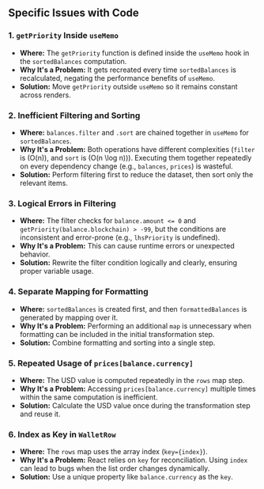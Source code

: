 ## **Specific Issues with Code**

### 1. **`getPriority` Inside `useMemo`**

- **Where:** The `getPriority` function is defined inside the `useMemo` hook in the `sortedBalances` computation.
- **Why It's a Problem:** It gets recreated every time `sortedBalances` is recalculated, negating the performance benefits of `useMemo`.
- **Solution:** Move `getPriority` outside `useMemo` so it remains constant across renders.

### 2. **Inefficient Filtering and Sorting**

- **Where:** `balances.filter` and `.sort` are chained together in `useMemo` for `sortedBalances`.
- **Why It's a Problem:** Both operations have different complexities (`filter` is \(O(n)\), and `sort` is \(O(n \log n)\)). Executing them together repeatedly on every dependency change (e.g., `balances`, `prices`) is wasteful.
- **Solution:** Perform filtering first to reduce the dataset, then sort only the relevant items.

### 3. **Logical Errors in Filtering**

- **Where:** The filter checks for `balance.amount <= 0` and `getPriority(balance.blockchain) > -99`, but the conditions are inconsistent and error-prone (e.g., `lhsPriority` is undefined).
- **Why It's a Problem:** This can cause runtime errors or unexpected behavior.
- **Solution:** Rewrite the filter condition logically and clearly, ensuring proper variable usage.

### 4. **Separate Mapping for Formatting**

- **Where:** `sortedBalances` is created first, and then `formattedBalances` is generated by mapping over it.
- **Why It's a Problem:** Performing an additional `map` is unnecessary when formatting can be included in the initial transformation step.
- **Solution:** Combine formatting and sorting into a single step.

### 5. **Repeated Usage of `prices[balance.currency]`**

- **Where:** The USD value is computed repeatedly in the `rows` map step.
- **Why It's a Problem:** Accessing `prices[balance.currency]` multiple times within the same computation is inefficient.
- **Solution:** Calculate the USD value once during the transformation step and reuse it.

### 6. **Index as Key in `WalletRow`**

- **Where:** The `rows` map uses the array index (`key={index}`).
- **Why It's a Problem:** React relies on `key` for reconciliation. Using `index` can lead to bugs when the list order changes dynamically.
- **Solution:** Use a unique property like `balance.currency` as the `key`.
